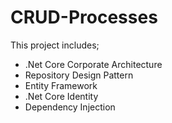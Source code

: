 # CRUD-Processes

This project includes;
* .Net Core Corporate Architecture
* Repository Design Pattern
* Entity Framework
* .Net Core Identity
* Dependency Injection
